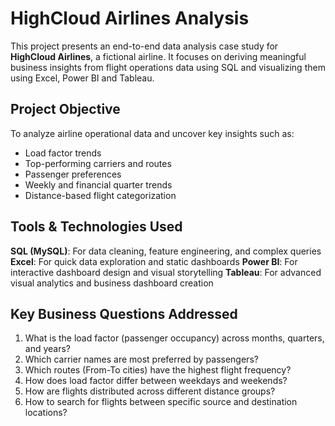# HighCloud Airlines Analysis

This project presents an end-to-end data analysis case study for **HighCloud Airlines**, a fictional airline. It focuses on deriving meaningful business insights from flight operations data using SQL and visualizing them using Excel, Power BI and Tableau.



## Project Objective

To analyze airline operational data and uncover key insights such as:
- Load factor trends
- Top-performing carriers and routes
- Passenger preferences
- Weekly and financial quarter trends
- Distance-based flight categorization


## Tools & Technologies Used

**SQL (MySQL)**: For data cleaning, feature engineering, and complex queries
**Excel**: For quick data exploration and static dashboards
**Power BI**: For interactive dashboard design and visual storytelling
**Tableau**: For advanced visual analytics and business dashboard creation


## Key Business Questions Addressed

1. What is the load factor (passenger occupancy) across months, quarters, and years?
2. Which carrier names are most preferred by passengers?
3. Which routes (From-To cities) have the highest flight frequency?
4. How does load factor differ between weekdays and weekends?
5. How are flights distributed across different distance groups?
6. How to search for flights between specific source and destination locations?


